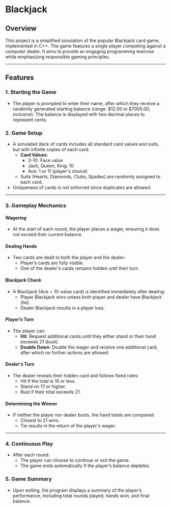 # Blackjack

## Overview
This project is a simplified simulation of the popular Blackjack card game, implemented in C++. The game features a single player competing against a computer dealer. It aims to provide an engaging programming exercise while emphasizing responsible gaming principles.

---

## Features

### 1. **Starting the Game**
- The player is prompted to enter their name, after which they receive a randomly generated starting balance (range: $12.00 to $7000.00, inclusive). The balance is displayed with two decimal places to represent cents.

### 2. **Game Setup**
- A simulated deck of cards includes all standard card values and suits, but with infinite copies of each card.
  - **Card Values**: 
    - 2–10: Face value  
    - Jack, Queen, King: 10  
    - Ace: 1 or 11 (player's choice)
  - Suits (Hearts, Diamonds, Clubs, Spades) are randomly assigned to each card.
- Uniqueness of cards is not enforced since duplicates are allowed.

---

### 3. **Gameplay Mechanics**

#### **Wagering**
- At the start of each round, the player places a wager, ensuring it does not exceed their current balance.

#### **Dealing Hands**
- Two cards are dealt to both the player and the dealer:
  - Player’s cards are fully visible.
  - One of the dealer's cards remains hidden until their turn.

#### **Blackjack Check**
- A Blackjack (Ace + 10-value card) is identified immediately after dealing:
  - Player Blackjack wins unless both player and dealer have Blackjack (tie).
  - Dealer Blackjack results in a player loss.

#### **Player’s Turn**
- The player can:
  - **Hit**: Request additional cards until they either stand or their hand exceeds 21 (bust).
  - **Double Down**: Double the wager and receive one additional card, after which no further actions are allowed.

#### **Dealer’s Turn**
- The dealer reveals their hidden card and follows fixed rules:
  - Hit if the total is 16 or less.
  - Stand on 17 or higher.
  - Bust if their total exceeds 21.

#### **Determining the Winner**
- If neither the player nor dealer busts, the hand totals are compared:
  - Closest to 21 wins.
  - Tie results in the return of the player's wager.

---

### 4. **Continuous Play**
- After each round:
  - The player can choose to continue or exit the game.
  - The game ends automatically if the player’s balance depletes.

### 5. **Game Summary**
- Upon exiting, the program displays a summary of the player’s performance, including total rounds played, hands won, and final balance.
